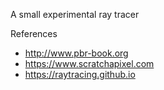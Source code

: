 A small experimental ray tracer

References

- http://www.pbr-book.org
- https://www.scratchapixel.com
- https://raytracing.github.io
